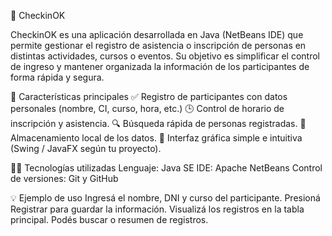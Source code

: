 🧾 CheckinOK

CheckinOK es una aplicación desarrollada en Java (NetBeans IDE) que permite gestionar el registro de asistencia o inscripción de personas en distintas actividades, cursos o eventos.
Su objetivo es simplificar el control de ingreso y mantener organizada la información de los participantes de forma rápida y segura.

🚀 Características principales
✅ Registro de participantes con datos personales (nombre, CI, curso, hora, etc.)
🕒 Control de horario de inscripción y asistencia.
🔍 Búsqueda rápida de personas registradas.
💾 Almacenamiento local de los datos.
🧰 Interfaz gráfica simple e intuitiva (Swing / JavaFX según tu proyecto).

🧑‍💻 Tecnologías utilizadas
Lenguaje: Java SE
IDE: Apache NetBeans
Control de versiones: Git y GitHub

💡 Ejemplo de uso
Ingresá el nombre, DNI y curso del participante.
Presioná Registrar para guardar la información.
Visualizá los registros en la tabla principal.
Podés buscar o resumen de registros.
